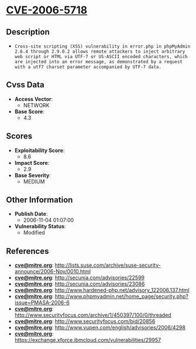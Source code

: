
# [CVE-2006-5718](http://lists.suse.com/archive/suse-security-announce/2006-Nov/0010.html)

## Description

- `Cross-site scripting (XSS) vulnerability in error.php in phpMyAdmin 2.6.4 through 2.9.0.2 allows remote attackers to inject arbitrary web script or HTML via UTF-7 or US-ASCII encoded characters, which are injected into an error message, as demonstrated by a request with a utf7 charset parameter accompanied by UTF-7 data.`

## Cvss Data

- **Access Vector**:
  - NETWORK
- **Base Score**:
  - 4.3

## Scores

- **Exploitability Score**:
  - 8.6
- **Impact Score**:
  - 2.9
- **Base Severity**:
  - MEDIUM

## Other Information

- **Publish Date**:
  - 2006-11-04 01:07:00
- **Vulnerability Status**:
  - Modified

## References

- **cve@mitre.org**: http://lists.suse.com/archive/suse-security-announce/2006-Nov/0010.html
- **cve@mitre.org**: http://secunia.com/advisories/22599
- **cve@mitre.org**: http://secunia.com/advisories/23086
- **cve@mitre.org**: http://www.hardened-php.net/advisory_122006.137.html
- **cve@mitre.org**: http://www.phpmyadmin.net/home_page/security.php?issue=PMASA-2006-6
- **cve@mitre.org**: http://www.securityfocus.com/archive/1/450397/100/0/threaded
- **cve@mitre.org**: http://www.securityfocus.com/bid/20856
- **cve@mitre.org**: http://www.vupen.com/english/advisories/2006/4298
- **cve@mitre.org**: https://exchange.xforce.ibmcloud.com/vulnerabilities/29957

